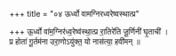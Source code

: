 +++
title = "०४ ऊर्ध्वो वामग्निरध्वरेष्वस्थात्प्र"

+++
ऊ॒र्ध्वो वा॑म॒ग्निर॑ध्व॒रेष्व॑स्था॒त्प्र रा॒तिरे॑ति जू॒र्णिनी॑ घृ॒ताची॑ ।  
प्र होता॑ गू॒र्तम॑ना उरा॒णोऽयु॑क्त॒ यो नास॑त्या॒ हवी॑मन् ॥